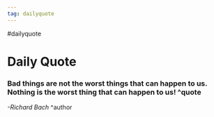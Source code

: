 ```yaml
---
tag: dailyquote
---
```


#dailyquote

# Daily Quote

### Bad things are not the worst things that can happen to us. Nothing is the worst thing that can happen to us! ^quote
*-Richard Bach* ^author
